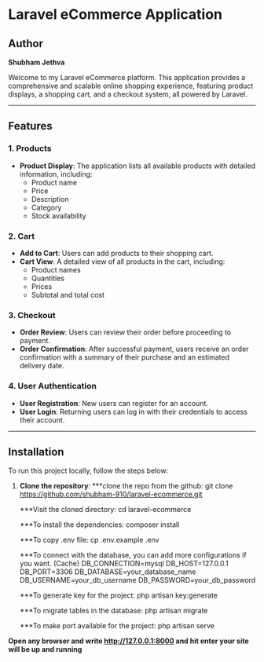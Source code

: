 # Laravel eCommerce Application

## Author
**Shubham Jethva**

Welcome to my Laravel eCommerce platform. This application provides a comprehensive and scalable online shopping experience, featuring product displays, a shopping cart, and a checkout system, all powered by Laravel.

---

## Features

### 1. Products
- **Product Display**: The application lists all available products with detailed information, including:
  - Product name
  - Price
  - Description
  - Category
  - Stock availability

### 2. Cart
- **Add to Cart**: Users can add products to their shopping cart.
- **Cart View**: A detailed view of all products in the cart, including:
  - Product names
  - Quantities
  - Prices
  - Subtotal and total cost

### 3. Checkout
- **Order Review**: Users can review their order before proceeding to payment.
- **Order Confirmation**: After successful payment, users receive an order confirmation with a summary of their purchase and an estimated delivery date.

### 4. User Authentication
- **User Registration**: New users can register for an account.
- **User Login**: Returning users can log in with their credentials to access their account.

---

## Installation

To run this project locally, follow the steps below:

1. **Clone the repository**:
   ***clone the repo from the github:
   git clone https://github.com/shubham-910/laravel-ecommerce.git

   ***Visit the cloned directory:
   cd laravel-ecommerce

   ***To install the dependencies:
   composer install

   ***To copy .env file:
   cp .env.example .env

   ***To connect with the database, you can add more configurations if you want. (Cache)
   DB_CONNECTION=mysql
   DB_HOST=127.0.0.1
   DB_PORT=3306
   DB_DATABASE=your_database_name
   DB_USERNAME=your_db_username
   DB_PASSWORD=your_db_password

   ***To generate key for the project:
   php artisan key:generate

   ***To migrate tables in the database:
   php artisan migrate

   ***To make port available for the project:
   php artisan serve

**Open any browser and write http://127.0.0.1:8000 and hit enter your site will be up and running**


